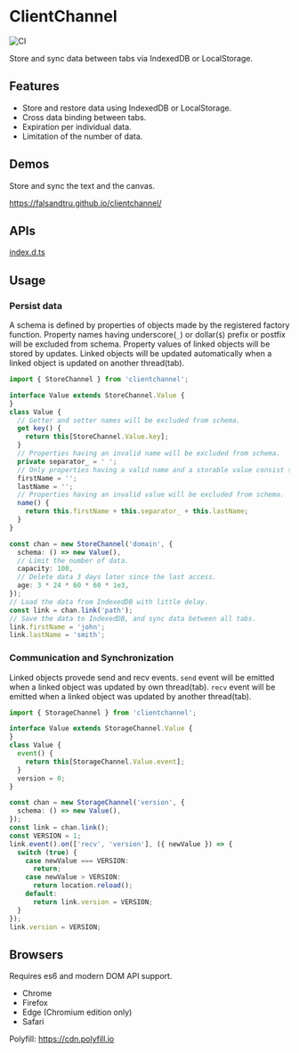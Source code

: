 # ClientChannel

![CI](https://github.com/falsandtru/clientChannel/workflows/CI/badge.svg)

Store and sync data between tabs via IndexedDB or LocalStorage.

## Features

- Store and restore data using IndexedDB or LocalStorage.
- Cross data binding between tabs.
- Expiration per individual data.
- Limitation of the number of data.

## Demos

Store and sync the text and the canvas.

https://falsandtru.github.io/clientchannel/

## APIs

[index.d.ts](index.d.ts)

## Usage

### Persist data

A schema is defined by properties of objects made by the registered factory function.
Property names having underscore(`_`) or dollar(`$`) prefix or postfix will be excluded from schema.
Property values of linked objects will be stored by updates.
Linked objects will be updated automatically when a linked object is updated on another thread(tab).

```ts
import { StoreChannel } from 'clientchannel';

interface Value extends StoreChannel.Value {
}
class Value {
  // Getter and setter names will be excluded from schema.
  get key() {
    return this[StoreChannel.Value.key];
  }
  // Properties having an invalid name will be excluded from schema.
  private separator_ = ' ';
  // Only properties having a valid name and a storable value consist schema.
  firstName = '';
  lastName = '';
  // Properties having an invalid value will be excluded from schema.
  name() {
    return this.firstName + this.separator_ + this.lastName;
  }
}

const chan = new StoreChannel('domain', {
  schema: () => new Value(),
  // Limit the number of data.
  capacity: 100,
  // Delete data 3 days later since the last access.
  age: 3 * 24 * 60 * 60 * 1e3,
});
// Load the data from IndexedDB with little delay.
const link = chan.link('path');
// Save the data to IndexedDB, and sync data between all tabs.
link.firstName = 'john';
link.lastName = 'smith';
```

### Communication and Synchronization

Linked objects provede send and recv events.
`send` event will be emitted when a linked object was updated by own thread(tab).
`recv` event will be emitted when a linked object was updated by another thread(tab).

```ts
import { StorageChannel } from 'clientchannel';

interface Value extends StorageChannel.Value {
}
class Value {
  event() {
    return this[StorageChannel.Value.event];
  }
  version = 0;
}

const chan = new StorageChannel('version', {
  schema: () => new Value(),
});
const link = chan.link();
const VERSION = 1;
link.event().on(['recv', 'version'], ({ newValue }) => {
  switch (true) {
    case newValue === VERSION:
      return;
    case newValue > VERSION:
      return location.reload();
    default:
      return link.version = VERSION;
  }
});
link.version = VERSION;
```

## Browsers

Requires es6 and modern DOM API support.

- Chrome
- Firefox
- Edge (Chromium edition only)
- Safari

Polyfill: https://cdn.polyfill.io
